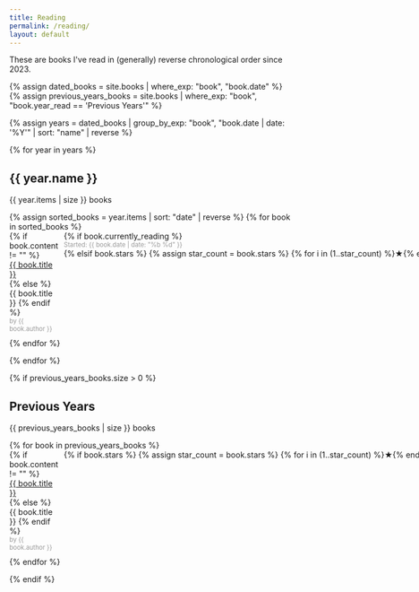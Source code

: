 ```yaml
---
title: Reading
permalink: /reading/
layout: default
---
```


These are books I've read in (generally) reverse chronological order since 2023.

<div>
{% assign dated_books = site.books | where_exp: "book", "book.date" %}
{% assign previous_years_books = site.books | where_exp: "book", "book.year_read == 'Previous Years'" %}

{% assign years = dated_books | group_by_exp: "book", "book.date | date: '%Y'" | sort: "name" | reverse %}

{% for year in years %}
    <div>
        <h2>{{ year.name }}</h2>
        <p>{{ year.items | size }} books</p>
        <ul style="list-style-type: none; padding: 0;">
            {% assign sorted_books = year.items | sort: "date" | reverse %}
            {% for book in sorted_books %}
                <li style="display: grid; grid-template-columns: auto min-content; gap: 10px; align-items: start; margin-bottom: 10px;">
                    <div>
                        {% if book.content != "" %}
                            <a href="{{ book.url }}" rel="nofollow noopener" style="{% if book.stars == 5 %}font-weight: bold;{% endif %} text-decoration: none; display: block;">
                                {{ book.title }}
                            </a>
                        {% else %}
                            <span style="{% if book.stars == 5 %}font-weight: bold;{% endif %} display: block;">{{ book.title }}</span>
                        {% endif %}
                        <span style="display: block; font-size: 0.8em; color: #999;">by {{ book.author }}</span>
                    </div>
                    <span style="white-space: nowrap; color: {% if book.stars == 5 %}gold{% else %}black{% endif %};">
                        {% if book.currently_reading %}
                            <span style="display: block; font-size: 0.8em; color: #999;">Started: {{ book.date | date: "%b %d" }}</span>
                        {% elsif book.stars %}
                            {% assign star_count = book.stars %}
                            {% for i in (1..star_count) %}★{% endfor %}
                        {% endif %}
                    </span>
                </li>
            {% endfor %}
        </ul>
    </div>
{% endfor %}

{% if previous_years_books.size > 0 %}
    <div>
        <h2>Previous Years</h2>
        <p>{{ previous_years_books | size }} books</p>
        <ul style="list-style-type: none; padding: 0;">
            {% for book in previous_years_books %}
                <li style="display: grid; grid-template-columns: auto min-content; gap: 10px; align-items: start; margin-bottom: 10px;">
                    <div>
                        {% if book.content != "" %}
                            <a href="{{ book.url }}" rel="nofollow noopener" style="{% if book.stars == 5 %}font-weight: bold;{% endif %} text-decoration: none; display: block;">
                                {{ book.title }}
                            </a>
                        {% else %}
                            <span style="{% if book.stars == 5 %}font-weight: bold;{% endif %} display: block;">{{ book.title }}</span>
                        {% endif %}
                        <span style="display: block; font-size: 0.8em; color: #999;">by {{ book.author }}</span>
                    </div>
                    <span style="white-space: nowrap; color: {% if book.stars == 5 %}gold{% else %}black{% endif %};">
                        {% if book.stars %}
                            {% assign star_count = book.stars %}
                            {% for i in (1..star_count) %}★{% endfor %}
                        {% endif %}
                    </span>
                </li>
            {% endfor %}
        </ul>
    </div>
{% endif %}
</div>